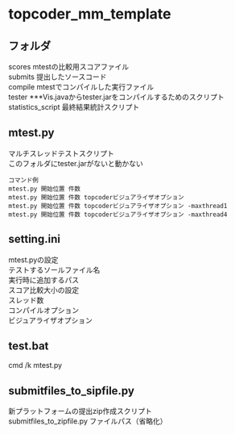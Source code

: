 # topcoder_mm_template  
## フォルダ  
scores mtestの比較用スコアファイル  
submits 提出したソースコード  
compile mtestでコンパイルした実行ファイル  
tester ***Vis.javaからtester.jarをコンパイルするためのスクリプト  
statistics_script 最終結果統計スクリプト  
## mtest.py  
マルチスレッドテストスクリプト  
このフォルダにtester.jarがないと動かない  
```
コマンド例
mtest.py 開始位置 件数  
mtest.py 開始位置 件数 topcoderビジュアライザオプション
mtest.py 開始位置 件数 topcoderビジュアライザオプション -maxthread1  
mtest.py 開始位置 件数 topcoderビジュアライザオプション -maxthread4  
```

## setting.ini  
mtest.pyの設定  
テストするソールファイル名  
実行時に追加するパス  
スコア比較大小の設定  
スレッド数  
コンパイルオプション  
ビジュアライザオプション  
## test.bat
cmd /k mtest.py  
## submitfiles_to_sipfile.py
新プラットフォームの提出zip作成スクリプト  
submitfiles_to_zipfile.py ファイルパス（省略化）  
